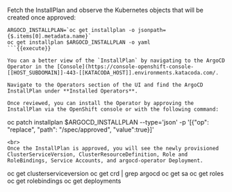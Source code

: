 Fetch the InstallPlan and observe the Kubernetes objects that will be created once approved:

```
ARGOCD_INSTALLPLAN=`oc get installplan -o jsonpath={$.items[0].metadata.name}`
oc get installplan $ARGOCD_INSTALLPLAN -o yaml
```{{execute}}

You can a better view of the `InstallPlan` by navigating to the ArgoCD Operator in the [Console](https://console-openshift-console-[[HOST_SUBDOMAIN]]-443-[[KATACODA_HOST]].environments.katacoda.com/.

Navigate to the Operators section of the UI and find the ArgoCD InstallPlan under **Installed Operators**.

Once reviewed, you can install the Operator by approving the InstallPlan via the OpenShift console or with the following command:

```
oc patch installplan $ARGOCD_INSTALLPLAN --type='json' -p '[{"op": "replace", "path": "/spec/approved", "value":true}]'
```
<br>
Once the InstallPlan is approved, you will see the newly provisioned ClusterServiceVersion, ClusterResourceDefinition, Role and RoleBindings, Service Accounts, and argocd-operator Deployment.

```
oc get clusterserviceversion
oc get crd | grep argocd
oc get sa
oc get roles
oc get rolebindings
oc get deployments
```{{execute}}
